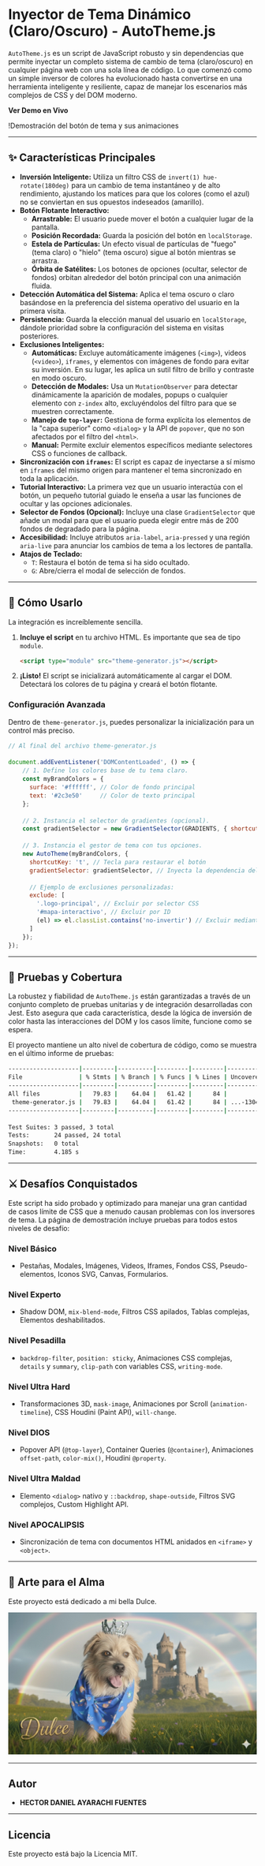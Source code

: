 # Inyector de Tema Dinámico (Claro/Oscuro) - AutoTheme.js

`AutoTheme.js` es un script de JavaScript robusto y sin dependencias que permite inyectar un completo sistema de cambio de tema (claro/oscuro) en cualquier página web con una sola línea de código. Lo que comenzó como un simple inversor de colores ha evolucionado hasta convertirse en una herramienta inteligente y resiliente, capaz de manejar los escenarios más complejos de CSS y del DOM moderno.

**Ver Demo en Vivo**

!Demostración del botón de tema y sus animaciones

---

## ✨ Características Principales

*   **Inversión Inteligente:** Utiliza un filtro CSS de `invert(1) hue-rotate(180deg)` para un cambio de tema instantáneo y de alto rendimiento, ajustando los matices para que los colores (como el azul) no se conviertan en sus opuestos indeseados (amarillo).
*   **Botón Flotante Interactivo:**
    *   **Arrastrable:** El usuario puede mover el botón a cualquier lugar de la pantalla.
    *   **Posición Recordada:** Guarda la posición del botón en `localStorage`.
    *   **Estela de Partículas:** Un efecto visual de partículas de "fuego" (tema claro) o "hielo" (tema oscuro) sigue al botón mientras se arrastra.
    *   **Órbita de Satélites:** Los botones de opciones (ocultar, selector de fondos) orbitan alrededor del botón principal con una animación fluida.
*   **Detección Automática del Sistema:** Aplica el tema oscuro o claro basándose en la preferencia del sistema operativo del usuario en la primera visita.
*   **Persistencia:** Guarda la elección manual del usuario en `localStorage`, dándole prioridad sobre la configuración del sistema en visitas posteriores.
*   **Exclusiones Inteligentes:**
    *   **Automáticas:** Excluye automáticamente imágenes (`<img>`), videos (`<video>`), `iframes`, y elementos con imágenes de fondo para evitar su inversión. En su lugar, les aplica un sutil filtro de brillo y contraste en modo oscuro.
    *   **Detección de Modales:** Usa un `MutationObserver` para detectar dinámicamente la aparición de modales, popups o cualquier elemento con `z-index` alto, excluyéndolos del filtro para que se muestren correctamente.
    *   **Manejo de `top-layer`:** Gestiona de forma explícita los elementos de la "capa superior" como `<dialog>` y la API de `popover`, que no son afectados por el filtro del `<html>`.
    *   **Manual:** Permite excluir elementos específicos mediante selectores CSS o funciones de callback.
*   **Sincronización con `iframes`:** El script es capaz de inyectarse a sí mismo en `iframes` del mismo origen para mantener el tema sincronizado en toda la aplicación.
*   **Tutorial Interactivo:** La primera vez que un usuario interactúa con el botón, un pequeño tutorial guiado le enseña a usar las funciones de ocultar y las opciones adicionales.
*   **Selector de Fondos (Opcional):** Incluye una clase `GradientSelector` que añade un modal para que el usuario pueda elegir entre más de 200 fondos de degradado para la página.
*   **Accesibilidad:** Incluye atributos `aria-label`, `aria-pressed` y una región `aria-live` para anunciar los cambios de tema a los lectores de pantalla.
*   **Atajos de Teclado:**
    *   `T`: Restaura el botón de tema si ha sido ocultado.
    *   `G`: Abre/cierra el modal de selección de fondos.

---

## 🚀 Cómo Usarlo

La integración es increíblemente sencilla.

1.  **Incluye el script** en tu archivo HTML. Es importante que sea de tipo `module`.

    ```html
    <script type="module" src="theme-generator.js"></script>
    ```

2.  **¡Listo!** El script se inicializará automáticamente al cargar el DOM. Detectará los colores de tu página y creará el botón flotante.

### Configuración Avanzada

Dentro de `theme-generator.js`, puedes personalizar la inicialización para un control más preciso.

```javascript
// Al final del archivo theme-generator.js

document.addEventListener('DOMContentLoaded', () => {
    // 1. Define los colores base de tu tema claro.
    const myBrandColors = {
      surface: '#ffffff', // Color de fondo principal
      text: '#2c3e50'     // Color de texto principal
    };

    // 2. Instancia el selector de gradientes (opcional).
    const gradientSelector = new GradientSelector(GRADIENTS, { shortcutKey: 'g' });

    // 3. Instancia el gestor de tema con tus opciones.
    new AutoTheme(myBrandColors, {
      shortcutKey: 't', // Tecla para restaurar el botón
      gradientSelector: gradientSelector, // Inyecta la dependencia del selector de fondos
      
      // Ejemplo de exclusiones personalizadas:
      exclude: [ 
        '.logo-principal', // Excluir por selector CSS
        '#mapa-interactivo', // Excluir por ID
        (el) => el.classList.contains('no-invertir') // Excluir mediante una función
      ]
    });
});
```

---

## 🧪 Pruebas y Cobertura

La robustez y fiabilidad de `AutoTheme.js` están garantizadas a través de un conjunto completo de pruebas unitarias y de integración desarrolladas con Jest. Esto asegura que cada característica, desde la lógica de inversión de color hasta las interacciones del DOM y los casos límite, funcione como se espera.

El proyecto mantiene un alto nivel de cobertura de código, como se muestra en el último informe de pruebas:

```bash
--------------------|---------|----------|---------|---------|------------------------------------------------------------
File                | % Stmts | % Branch | % Funcs | % Lines | Uncovered Line #s
--------------------|---------|----------|---------|---------|------------------------------------------------------------
All files           |   79.83 |    64.04 |   61.42 |      84 |                                                            
 theme-generator.js |   79.83 |    64.04 |   61.42 |      84 | ...-1304,1341,1404,1410,1416,1563-1566,1578-1579,2124-2127 
--------------------|---------|----------|---------|---------|------------------------------------------------------------

Test Suites: 3 passed, 3 total
Tests:       24 passed, 24 total
Snapshots:   0 total
Time:        4.185 s
```

---

## ⚔️ Desafíos Conquistados

Este script ha sido probado y optimizado para manejar una gran cantidad de casos límite de CSS que a menudo causan problemas con los inversores de tema. La página de demostración incluye pruebas para todos estos niveles de desafío:

### Nivel Básico
*   Pestañas, Modales, Imágenes, Videos, Iframes, Fondos CSS, Pseudo-elementos, Iconos SVG, Canvas, Formularios.

### Nivel Experto
*   Shadow DOM, `mix-blend-mode`, Filtros CSS apilados, Tablas complejas, Elementos deshabilitados.

### Nivel Pesadilla
*   `backdrop-filter`, `position: sticky`, Animaciones CSS complejas, `details` y `summary`, `clip-path` con variables CSS, `writing-mode`.

### Nivel Ultra Hard
*   Transformaciones 3D, `mask-image`, Animaciones por Scroll (`animation-timeline`), CSS Houdini (Paint API), `will-change`.

### Nivel DIOS
*   Popover API (`@top-layer`), Container Queries (`@container`), Animaciones `offset-path`, `color-mix()`, Houdini `@property`.

### Nivel Ultra Maldad
*   Elemento `<dialog>` nativo y `::backdrop`, `shape-outside`, Filtros SVG complejos, Custom Highlight API.

### Nivel APOCALIPSIS
*   Sincronización de tema con documentos HTML anidados en `<iframe>` y `<object>`.

---

## 🎨 Arte para el Alma

Este proyecto está dedicado a mi bella Dulce.

![Mi bella Dulce](https://github.com/HectorDanielAyarachiFuentes/inyectortamaclarooscuro/blob/main/Img-dm/Dulcehermosa.jpg?raw=true)




---

## Autor

*   **HECTOR DANIEL AYARACHI FUENTES**

---

## Licencia

Este proyecto está bajo la Licencia MIT.